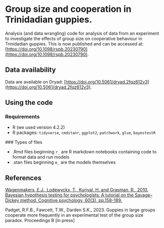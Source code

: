 # Group size and cooperation in Trinidadian guppies.

Analysis (and data wrangling) code for analysis of data from an experiment to investigate the effects of group size on cooperative behaviour in Trinidadian guppies. This is now published and can be accessed at: [https://doi.org/10.1098/rspb.20230790](https://doi.org/10.1098/rspb.20230790).

## Data availability
Data are available on Dryad: [https://doi.org/10.5061/dryad.2fqz612v3](https://doi.org/10.5061/dryad.2fqz612v3).

## Using the code
### Requirements
* R (we used version 4.2.2)
* R packages: `tidyverse`, `cmdstanr`, `ggplot2`, `patchwork`, `glue`, `bayestestR`

### Types of files
* .Rmd files beginning `r_` are R markdown notebooks containing code to format data and run models
* .stan files beginning `m_` are the models themselves

## References
[Wagenmakers, E.J., Lodewyckx, T., Kuriyal, H. and Grasman, R., 2010. Bayesian hypothesis testing for psychologists: A tutorial on the Savage–Dickey method. Cognitive psychology, 60(3), pp.158-189.](chrome-extension://efaidnbmnnnibpcajpcglclefindmkaj/https://www.ejwagenmakers.com/2010/WagenmakersEtAlCogPsy2010.pdf)

Padget, R.F.B., Fawcett, T.W., Darden S.K., 2023. Guppies in large groups cooperate more frequently in an experimental test of the group size paradox. Proceedings B [in press]
